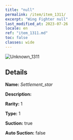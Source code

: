 ```yaml
---
title: "null"
permalink: /item/item_1311/
excerpt: "Wing Fighter null"
last_modified_at: 2023-07-26
locale: en
ref: "item_1311.md"
toc: false
classes: wide
---
```



 ![Unknown_1311](/images/item/Settlement_star_p.png)



## Details

 **Name:** *Settlement_star* 

 **Description:** 

 **Rarity:** 1 

 **Type:** 1 

 **Suction:** true 

 **Auto Suction:** false 



